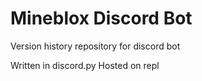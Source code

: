# Mineblox Discord Bot

Version history repository for discord bot

Written in discord.py
Hosted on repl
